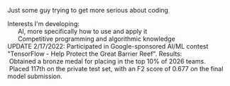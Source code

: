 Just some guy trying to get more serious about coding

Interests I'm developing:  
  &nbsp;&nbsp;&nbsp;&nbsp;&nbsp;&nbsp;AI, more specifically how to use and apply it  
  &nbsp;&nbsp;&nbsp;&nbsp;&nbsp;&nbsp;Competitive programming and algorithmic knowledge  
UPDATE 2/17/2022:
Participated in Google-sponsored AI/ML contest "TensorFlow - Help Protect the Great Barrier Reef". Results:  
  &nbsp;Obtained a bronze medal for placing in the top 10% of 2026 teams.  
  &nbsp;Placed 117th on the private test set, with an F2 score of 0.677 on the final model submission.  
